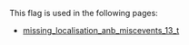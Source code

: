 This flag is used in the following pages:
 - [missing_localisation_anb_miscevents_13_t](../events/missing_localisation_anb_miscevents_13_t.md)
